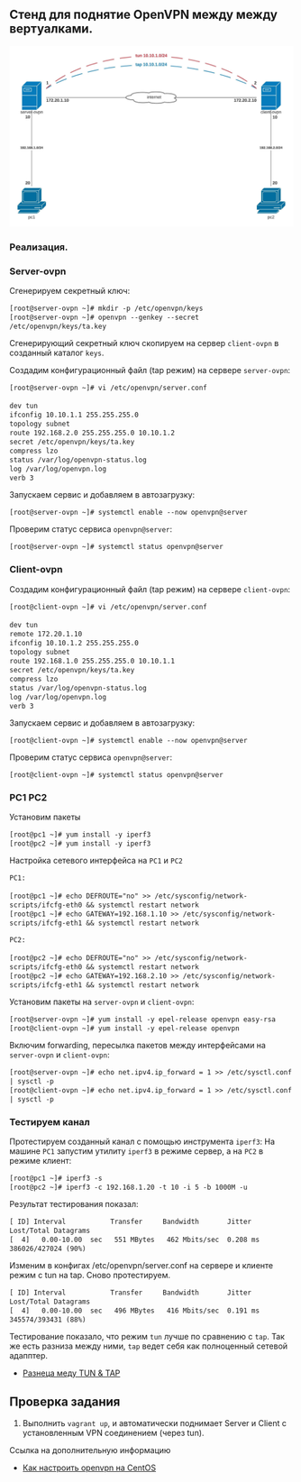 ## Стенд для поднятие OpenVPN между между вертуалками.

![](topology.jpeg)

### Реализация.

### Server-ovpn

Сгенерируем секретный ключ:
```
[root@server-ovpn ~]# mkdir -p /etc/openvpn/keys
[root@server-ovpn ~]# openvpn --genkey --secret /etc/openvpn/keys/ta.key
```

Сгенерирующий секретный ключ скопируем на сервер `client-ovpn` в созданный каталог `keys`.

Создадим конфигурационный файл (tap режим) на сервере `server-ovpn`:
```
[root@server-ovpn ~]# vi /etc/openvpn/server.conf

dev tun
ifconfig 10.10.1.1 255.255.255.0
topology subnet
route 192.168.2.0 255.255.255.0 10.10.1.2
secret /etc/openvpn/keys/ta.key
compress lzo
status /var/log/openvpn-status.log
log /var/log/openvpn.log
verb 3
```

Запускаем сервис и добавляем в автозагрузку:
```
[root@server-ovpn ~]# systemctl enable --now openvpn@server
```

Проверим статус сервиса `openvpn@server`:
```
[root@server-ovpn ~]# systemctl status openvpn@server
```

### Client-ovpn

Создадим конфигурационный файл (tap режим) на сервере `client-ovpn`:
```
[root@client-ovpn ~]# vi /etc/openvpn/server.conf

dev tun
remote 172.20.1.10
ifconfig 10.10.1.2 255.255.255.0
topology subnet
route 192.168.1.0 255.255.255.0 10.10.1.1
secret /etc/openvpn/keys/ta.key
compress lzo
status /var/log/openvpn-status.log
log /var/log/openvpn.log
verb 3
```

Запускаем сервис и добавляем в автозагрузку:
```
[root@client-ovpn ~]# systemctl enable --now openvpn@server
```

Проверим статус сервиса `openvpn@server`:
```
[root@client-ovpn ~]# systemctl status openvpn@server
```

### PC1 PC2

Установим пакеты
```
[root@pc1 ~]# yum install -y iperf3
[root@pc2 ~]# yum install -y iperf3
```

Настройка сетевого интерфейса на `PC1` и `PC2`
```
PC1:

[root@pc1 ~]# echo DEFROUTE="no" >> /etc/sysconfig/network-scripts/ifcfg-eth0 && systemctl restart network
[root@pc1 ~]# echo GATEWAY=192.168.1.10 >> /etc/sysconfig/network-scripts/ifcfg-eth1 && systemctl restart network
```
```
PC2:

[root@pc2 ~]# echo DEFROUTE="no" >> /etc/sysconfig/network-scripts/ifcfg-eth0 && systemctl restart network
[root@pc2 ~]# echo GATEWAY=192.168.2.10 >> /etc/sysconfig/network-scripts/ifcfg-eth1 && systemctl restart network
```

Установим пакеты на `server-ovpn` и `client-ovpn`:
```
[root@server-ovpn ~]# yum install -y epel-release openvpn easy-rsa
[root@client-ovpn ~]# yum install -y epel-release openvpn
```

Включим forwarding, пересылка пакетов между интерфейсами на `server-ovpn` и `client-ovpn`:
```
[root@server-ovpn ~]# echo net.ipv4.ip_forward = 1 >> /etc/sysctl.conf | sysctl -p
[root@client-ovpn ~]# echo net.ipv4.ip_forward = 1 >> /etc/sysctl.conf | sysctl -p
```

### Тестируем канал

Протестируем созданный канал с помощью инструмента `iperf3`:
На машине `PC1` запустим утилиту `iperf3` в режиме сервер, а на `PC2` в режиме клиент:
```
[root@pc1 ~]# iperf3 -s
[root@pc2 ~]# iperf3 -c 192.168.1.20 -t 10 -i 5 -b 1000M -u
```

Результат тестирования показал:
```
[ ID] Interval           Transfer     Bandwidth       Jitter    Lost/Total Datagrams
[  4]   0.00-10.00  sec   551 MBytes   462 Mbits/sec  0.208 ms  386026/427024 (90%)
```

Изменим в конфигах /etc/openvpn/server.conf на сервере и клиенте режим с tun на tap.
Сново протестируем.
```
[ ID] Interval           Transfer     Bandwidth       Jitter    Lost/Total Datagrams
[  4]   0.00-10.00  sec   496 MBytes   416 Mbits/sec  0.191 ms  345574/393431 (88%)
```

Тестирование показало, что режим `tun` лучше по сравнению с `tap`. Так же есть разниза между ними, `tap` ведет себя как полноценный сетевой адапптер.

- [Разнеца меду TUN & TAP](https://ru.wikipedia.org/wiki/TUN/TAP)


Проверка задания
----------------

1. Выполнить `vagrant up`, и автоматически поднимает Server и Client с установленным VPN соединением (через tun).


Ссылка на дополнительную информацию
- [Как настроить openvpn на CentOS](https://serveradmin.ru/nastroyka-openvpn-na-centos/)

